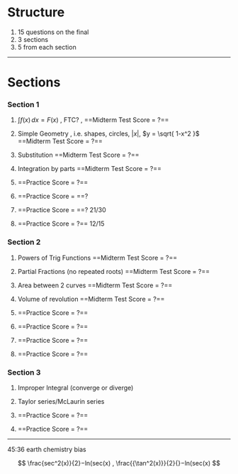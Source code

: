 
# Structure

1. 15 questions on the final  
2. 3 sections 
3. 5 from each section 

---
# Sections 

### Section 1
1. $\int f(x) \, dx=F(x)$ , FTC? ,   ==Midterm Test Score = ?==
2. Simple Geometry , i.e. shapes, circles, $|x|$, $y = \sqrt{ 1-x^2 }$ ==Midterm Test Score = ?==
3. Substitution ==Midterm Test Score = ?==
4. Integration by parts ==Midterm Test Score = ?==

1. ==Practice Score = ?==
2. ==Practice Score = ==?  
3. ==Practice Score = ==?  21/30
4. ==Practice Score = ?== 12/15
### Section 2
1. Powers of Trig Functions ==Midterm Test Score = ?==
2. Partial Fractions (no repeated roots) ==Midterm Test Score = ?==
3. Area between 2 curves ==Midterm Test Score = ?==
4. Volume of revolution ==Midterm Test Score = ?==

1. ==Practice Score = ?==
2. ==Practice Score = ?==
3. ==Practice Score = ?==
4. ==Practice Score = ?==
### Section 3 
1. Improper Integral (converge or diverge)
2. Taylor series/McLaurin series 

1. ==Practice Score = ?==
2. ==Practice Score = ?==

---

45:36 earth chemistry bias 


$$
\frac{sec^2(x)}{2}−ln(sec(x) , \frac{{\tan^2(x)}}{2}{}−ln(sec(x)
$$
